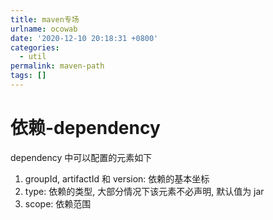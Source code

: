 ```yaml
---
title: maven专场
urlname: ocowab
date: '2020-12-10 20:18:31 +0800'
categories:
  - util
permalink: maven-path
tags: []
---
```


# 依赖-dependency

dependency 中可以配置的元素如下

1. groupId, artifactId 和 version: 依赖的基本坐标
1. type: 依赖的类型, 大部分情况下该元素不必声明, 默认值为 jar
1. scope: 依赖范围
